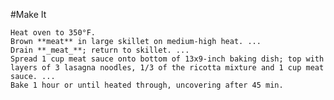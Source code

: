 #Make It

    Heat oven to 350°F.
    Brown **meat** in large skillet on medium-high heat. ...
    Drain **_meat_**; return to skillet. ...
    Spread 1 cup meat sauce onto bottom of 13x9-inch baking dish; top with layers of 3 lasagna noodles, 1/3 of the ricotta mixture and 1 cup meat sauce. ...
    Bake 1 hour or until heated through, uncovering after 45 min.
